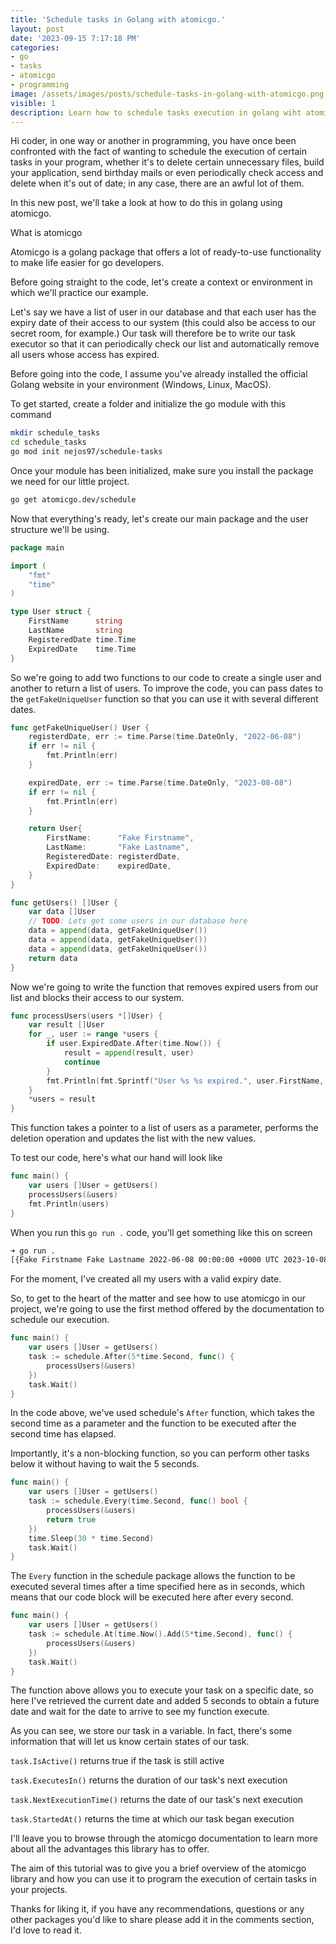 ```yaml
---
title: 'Schedule tasks in Golang with atomicgo.'
layout: post
date: '2023-09-15 7:17:18 PM'
categories:
- go
- tasks
- atomicgo
- programming
image: /assets/images/posts/schedule-tasks-in-golang-with-atomicgo.png
visible: 1
description: Learn how to schedule tasks execution in golang wiht atomicgo
---
```


Hi coder, in one way or another in programming, you have once been confronted with the fact of wanting to schedule the execution of certain tasks in your program, whether it's to delete certain unnecessary files, build your application, send birthday mails or even periodically check access and delete when it's out of date; in any case, there are an awful lot of them.

In this new post, we'll take a look at how to do this in golang using atomicgo.

What is atomicgo

Atomicgo is a golang package that offers a lot of ready-to-use functionality to make life easier for go developers.

Before going straight to the code, let's create a context or environment in which we'll practice our example.

Let's say we have a list of user in our database and that each user has the expiry date of their access to our system (this could also be access to our secret room, for example.) Our task will therefore be to write our task executor so that it can periodically check our list and automatically remove all users whose access has expired.

Before going into the code, I assume you've already installed the official Golang website in your environment (Windows, Linux, MacOS).

To get started, create a folder and initialize the go module with this command

```bash
mkdir schedule_tasks
cd schedule_tasks
go mod init nejos97/schedule-tasks
```

Once your module has been initialized, make sure you install the package we need for our little project.

```bash
go get atomicgo.dev/schedule
```

Now that everything's ready, let's create our main package and the user structure we'll be using.

```go
package main

import (
	"fmt"
	"time"
)

type User struct {
	FirstName      string
	LastName       string
	RegisteredDate time.Time
	ExpiredDate    time.Time
}
```

So we're going to add two functions to our code to create a single user and another to return a list of users. To improve the code, you can pass dates to the `getFakeUniqueUser` function so that you can use it with several different dates.

```go
func getFakeUniqueUser() User {
	registerdDate, err := time.Parse(time.DateOnly, "2022-06-08")
	if err != nil {
		fmt.Println(err)
	}

	expiredDate, err := time.Parse(time.DateOnly, "2023-08-08")
	if err != nil {
		fmt.Println(err)
	}

	return User{
		FirstName:      "Fake Firstname",
		LastName:       "Fake Lastname",
		RegisteredDate: registerdDate,
		ExpiredDate:    expiredDate,
	}
}

func getUsers() []User {
	var data []User
	// TODO: Lets get some users in our database here
	data = append(data, getFakeUniqueUser())
	data = append(data, getFakeUniqueUser())
	data = append(data, getFakeUniqueUser())
	return data
}
```

Now we're going to write the function that removes expired users from our list and blocks their access to our system.

```go
func processUsers(users *[]User) {
	var result []User
	for _, user := range *users {
		if user.ExpiredDate.After(time.Now()) {
			result = append(result, user)
			continue
		}
		fmt.Println(fmt.Sprintf("User %s %s expired.", user.FirstName, user.LastName))
	}
	*users = result
}
```

This function takes a pointer to a list of users as a parameter, performs the deletion operation and updates the list with the new values.

To test our code, here's what our hand will look like

```go
func main() {
	var users []User = getUsers()
	processUsers(&users)
	fmt.Println(users)
}
```

When you run this `go run .` code, you'll get something like this on screen

```bash
➜ go run .
[{Fake Firstname Fake Lastname 2022-06-08 00:00:00 +0000 UTC 2023-10-08 00:00:00 +0000 UTC} {Fake Firstname Fake Lastname 2022-06-08 00:00:00 +0000 UTC 2023-10-08 00:00:00 +0000 UTC} {Fake Firstname Fake Lastname 2022-06-08 00:00:00 +0000 UTC 2023-10-08 00:00:00 +0000 UTC}]
```
For the moment, I've created all my users with a valid expiry date.

So, to get to the heart of the matter and see how to use atomicgo in our project, we're going to use the first method offered by the documentation to schedule our execution.

```go
func main() {
	var users []User = getUsers()
	task := schedule.After(5*time.Second, func() {
		processUsers(&users)
	})
	task.Wait()
}
```
In the code above, we've used schedule's `After` function, which takes the second time as a parameter and the function to be executed after the second time has elapsed.

Importantly, it's a non-blocking function, so you can perform other tasks below it without having to wait the 5 seconds.

```go
func main() {
	var users []User = getUsers()
	task := schedule.Every(time.Second, func() bool {
		processUsers(&users)
		return true
	})
	time.Sleep(30 * time.Second)
	task.Wait()
}
```

The `Every` function in the schedule package allows the function to be executed several times after a time specified here as in seconds, which means that our code block will be executed here after every second.

```go
func main() {
	var users []User = getUsers()
	task := schedule.At(time.Now().Add(5*time.Second), func() {
		processUsers(&users)
	})
	task.Wait()
}
```

The function above allows you to execute your task on a specific date, so here I've retrieved the current date and added 5 seconds to obtain a future date and wait for the date to arrive to see my function execute.

As you can see, we store our task in a variable. In fact, there's some information that will let us know certain states of our task.

`task.IsActive()` returns true if the task is still active

`task.ExecutesIn()` returns the duration of our task's next execution

`task.NextExecutionTime()` returns the date of our task's next execution

`task.StartedAt()` returns the time at which our task began execution

I'll leave you to browse through the atomicgo documentation to learn more about all the advantages this library has to offer.

The aim of this tutorial was to give you a brief overview of the atomicgo library and how you can use it to program the execution of certain tasks in your projects.

Thanks for liking it, if you have any recommendations, questions or any other packages you'd like to share please add it in the comments section, I'd love to read it.
